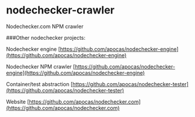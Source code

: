 nodechecker-crawler
==================

Nodechecker.com NPM crawler


###Other nodechecker projects:


Nodechecker engine [https://github.com/apocas/nodechecker-engine](https://github.com/apocas/nodechecker-engine)

Nodechecker NPM crawler [https://github.com/apocas/nodechecker-engine](https://github.com/apocas/nodechecker-engine)

Container/test abstraction [https://github.com/apocas/nodechecker-tester](https://github.com/apocas/nodechecker-tester)

Website [https://github.com/apocas/nodechecker.com](https://github.com/apocas/nodechecker.com)
